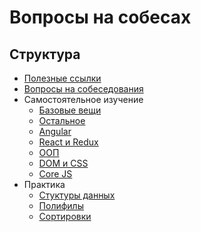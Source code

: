 # Вопросы на собесах

## Структура

- [Полезные ссылки][links]
- [Вопросы на собеседования][questions]
- Самостоятельное изучение
  - [Базовые вещи][lecture-base]
  - [Остальное][lecture-other]
  - [Angular][lecture-angular]
  - [React и Redux][lecture-react]
  - [ООП][lecture-oop]
  - [DOM и CSS][lecture-dom]
  - [Core JS][lecture-core-js]
- Практика
  - [Стуктуры данных][practics-structures]
  - [Полифилы][practics-polyfills]
  - [Сортировки][practics-sorted]

[links]: ./src/LINKS.md
[questions]: ./questions-junior.md
[lecture-base]: ./src/lecture/Base.md
[lecture-dom]: ./src/lecture/DOM-CSS.md
[lecture-react]: ./src/lecture/REACT-REDUX.md
[lecture-oop]: ./src/lecture/OOP.md
[lecture-core-js]: ./src/lecture/coreJS.md
[lecture-angular]: ./src/lecture/Angular.md
[lecture-other]: ./src/lecture/OTHER.md
[practics-structures]: ./src/practics/dataStructures
[practics-polyfills]: ./src/practics/polyfills/
[practics-sorted]: ./src/practics/sorted/

